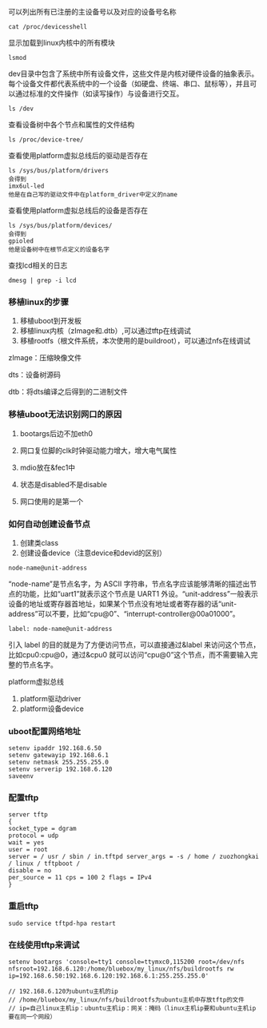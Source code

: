 可以列出所有已注册的主设备号以及对应的设备号名称

```shell
cat /proc/devicesshell
```

显示加载到linux内核中的所有模块

```shell
lsmod
```

dev目录中包含了系统中所有设备文件，这些文件是内核对硬件设备的抽象表示。每个设备文件都代表系统中的一个设备（如硬盘、终端、串口、鼠标等），并且可以通过标准的文件操作（如读写操作）与设备进行交互。

```shell
ls /dev
```

查看设备树中各个节点和属性的文件结构

```shell
ls /proc/device-tree/
```

查看使用platform虚拟总线后的驱动是否存在

```shell
ls /sys/bus/platform/drivers
会得到
imx6ul-led
他是在自己写的驱动文件中在platform_driver中定义的name
```

查看使用platform虚拟总线后的设备是否存在

```shell
ls /sys/bus/platform/devices/
会得到
gpioled
他是设备树中在根节点定义的设备名字
```

查找lcd相关的日志

```shell
dmesg | grep -i lcd
```



### 移植linux的步骤

1. 移植uboot到开发板
2. 移植linux内核（zImage和.dtb）,可以通过tftp在线调试
3. 移植rootfs（根文件系统，本次使用的是buildroot），可以通过nfs在线调试



zImage：压缩映像文件

dts：设备树源码

dtb：将dts编译之后得到的二进制文件



### 移植uboot无法识别网口的原因

1. bootargs后边不加eth0

2. 网口复位脚的clk时钟驱动能力增大，增大电气属性

3. mdio放在&fec1中

4. 状态是disabled不是disable

5. 网口使用的是第一个

   

### 如何自动创建设备节点

1. 创建类class
2. 创建设备device（注意device和devid的区别）



```
node-name@unit-address
```

“node-name”是节点名字，为 ASCII 字符串，节点名字应该能够清晰的描述出节点的功能，比如“uart1”就表示这个节点是 UART1 外设。“unit-address”一般表示设备的地址或寄存器首地址，如果某个节点没有地址或者寄存器的话“unit-address”可以不要，比如“cpu@0”、“interrupt-controller@00a01000”。



```
label: node-name@unit-address
```

引入 label 的目的就是为了方便访问节点，可以直接通过&label 来访问这个节点，比如cpu0:cpu@0，通过&cpu0 就可以访问“cpu@0”这个节点，而不需要输入完整的节点名字。





platform虚拟总线

1. platform驱动driver
2. platform设备device



### uboot配置网络地址

```
setenv ipaddr 192.168.6.50 
setenv gatewayip 192.168.6.1 
setenv netmask 255.255.255.0 
setenv serverip 192.168.6.120 
saveenv
```





### 配置tftp

```
server tftp
{
socket_type = dgram
protocol = udp
wait = yes
user = root
server = / usr / sbin / in.tftpd server_args = -s / home / zuozhongkai / linux / tftpboot /
disable = no
per_source = 11 cps = 100 2 flags = IPv4
}
```



### 重启tftp

```
sudo service tftpd-hpa restart
```



### 在线使用tftp来调试

```
setenv bootargs 'console=tty1 console=ttymxc0,115200 root=/dev/nfs nfsroot=192.168.6.120:/home/bluebox/my_linux/nfs/buildrootfs rw ip=192.168.6.50:192.168.6.120:192.168.6.1:255.255.255.0'

// 192.168.6.120为ubuntu主机的ip
// /home/bluebox/my_linux/nfs/buildrootfs为ubuntu主机中存放tftp的文件
// ip=自己linux主机ip：ubuntu主机ip：网关：掩码（linux主机ip要和ubuntu主机ip要在同一个网段）
```

